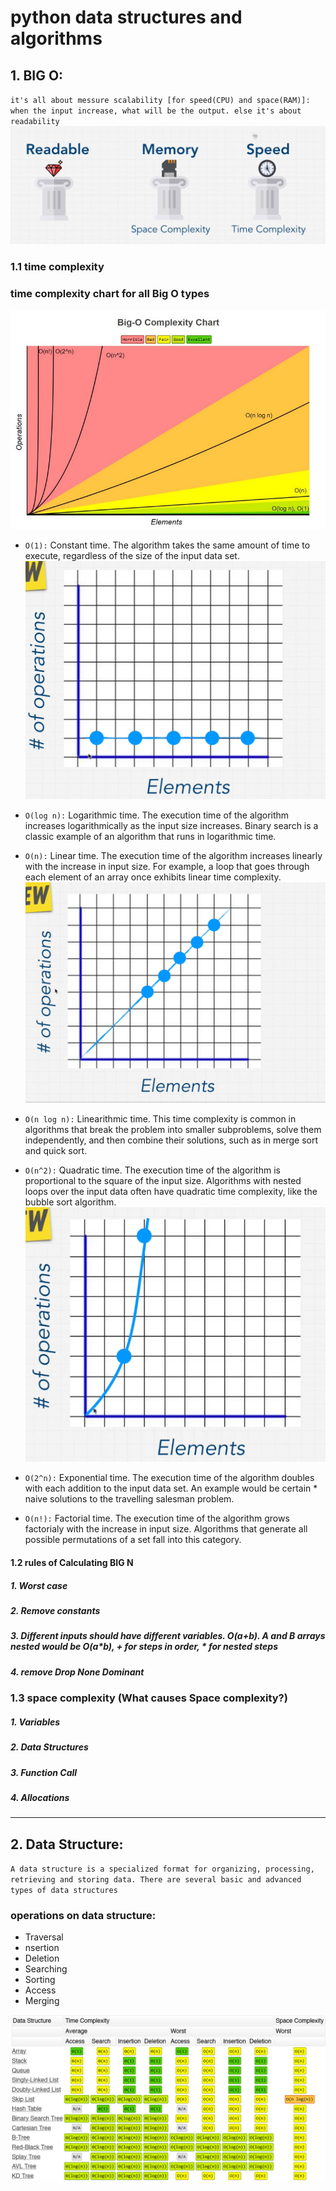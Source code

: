 # python data structures and algorithms

## 1. BIG O:
  `it's all about messure scalability [for speed(CPU) and space(RAM)]: when the input increase, what will be the output. else it's about readability`
   ![Big o All about](./1-big_o/all_about.png)

### 1.1 time complexity
  ### time complexity chart for all Big O types  
  ![Big o](./1-big_o/1-big_o.jpeg)

  * `O(1):` Constant time. The algorithm takes the same amount of time to execute, regardless of the size of the input data set.
  ![O(1) constant time](./1-big_o/3-constant-o(1).png)

  * `O(log n):` Logarithmic time. The execution time of the algorithm increases logarithmically as the input size increases. Binary search is a classic example of an algorithm that runs in logarithmic time.

  * `O(n):` Linear time. The execution time of the algorithm increases linearly with the increase in input size. For example, a loop that goes through each element of an array once exhibits linear time complexity.
  ![O(n) linear time](./1-big_o/2-linear-o(n).png)
  
  * `O(n log n):` Linearithmic time. This time complexity is common in algorithms that break the problem into smaller subproblems, solve them independently, and then combine their solutions, such as in merge sort and quick sort.

  * `O(n^2):` Quadratic time. The execution time of the algorithm is proportional to the square of the input size. Algorithms with nested loops over the input data often have quadratic time complexity, like the bubble sort algorithm.
  ![O(n^2) quadratic](./1-big_o/4-quadratic.png)

  * `O(2^n):` Exponential time. The execution time of the algorithm doubles with each addition to the input data set. An example would be certain * naive solutions to the travelling salesman problem.

  * `O(n!):` Factorial time. The execution time of the algorithm grows factorialy with the increase in input size. Algorithms that generate all possible permutations of a set fall into this category.

#### 1.2 rules of Calculating BIG N
  ##### 1. Worst case 
  ##### 2. Remove constants 
  ##### 3. Different inputs should have different variables. O(a+b). A and B arrays nested would be O(a*b), + for steps in order, * for nested steps
  ##### 4. remove Drop None Dominant
  
### 1.3 space complexity (What causes Space complexity?)
  ##### 1. Variables
  ##### 2. Data Structures
  ##### 3. Function Call
  ##### 4. Allocations
______________________________________________________


## 2. Data Structure:
  `A data structure is a specialized format for organizing, processing, retrieving and storing data. There are several basic and advanced types of data structures`
  ### operations on data structure:
  * Traversal
  * nsertion
  * Deletion
  * Searching
  * Sorting
  * Access
  * Merging 

  ![O(n^2) data structure BIG O](./data_structure/operations_on_data_structure.png)